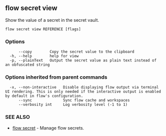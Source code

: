 ## flow secret view

Show the value of a secret in the secret vault.

```
flow secret view REFERENCE [flags]
```

### Options

```
      --copy        Copy the secret value to the clipboard
  -h, --help        help for view
  -p, --plainText   Output the secret value as plain text instead of an obfuscated string
```

### Options inherited from parent commands

```
  -x, --non-interactive   Disable displaying flow output via terminal UI rendering. This is only needed if the interactive output is enabled by default in flow's configuration.
      --sync              Sync flow cache and workspaces
      --verbosity int     Log verbosity level (-1 to 1)
```

### SEE ALSO

* [flow secret](flow_secret.md)	 - Manage flow secrets.


